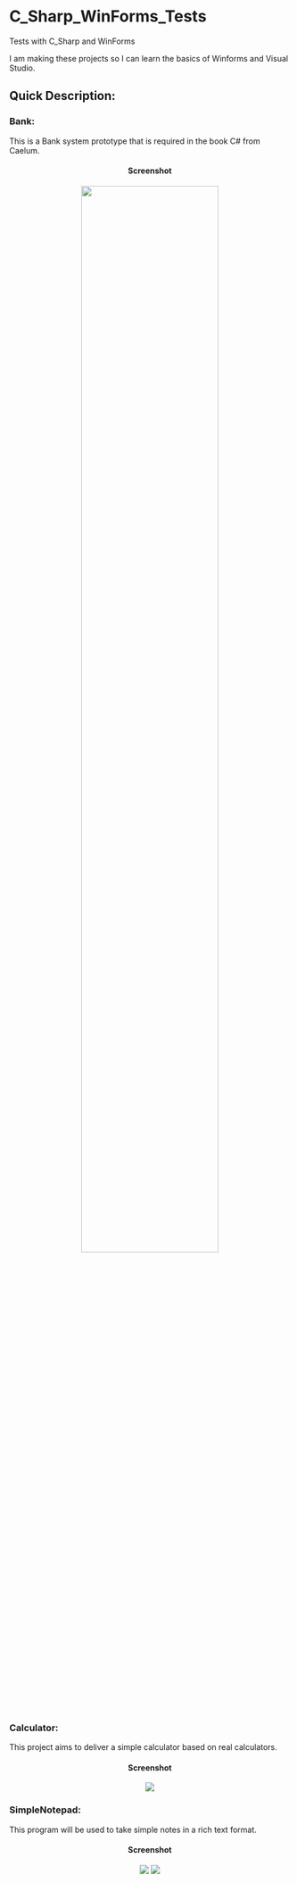 # C_Sharp_WinForms_Tests
Tests with C_Sharp and WinForms

I am making these projects so I can learn the basics of Winforms and Visual Studio.

<h2>Quick Description:</h2>

<h3>Bank:</h3>
<p>This is a Bank system prototype that is required in the book C# from Caelum.</p>

<div align="center">
  <h4>Screenshot</h4>
  <img src="https://i.postimg.cc/fkn9KgRq/bank1.png" width="70%" </img> 
</div>

<h3>Calculator:</h3>
<p>This project aims to deliver a simple calculator based on real calculators.</p>

<div align="center">
  <h4>Screenshot</h4>
  <img src="https://i.postimg.cc/cJ5N5sqL/calculator1.png" </img> 
</div>

<h3>SimpleNotepad:</h3>
<p>This program will be used to take simple notes in a rich text format.</p>

<div align="center">
  <h4>Screenshot</h4>
  <img src="https://i.postimg.cc/fWHqK7Zz/simple-Notepad1.png" </img> 
  <img src="https://i.postimg.cc/PrP3FLrm/simple-Notepad2.png" </img> 
</div>




